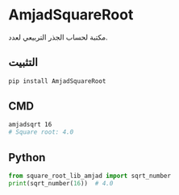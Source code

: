 # AmjadSquareRoot
مكتبة لحساب الجذر التربيعي لعدد.

## التثبيت
```bash
pip install AmjadSquareRoot
```

## CMD
```bash
amjadsqrt 16
# Square root: 4.0
```

## Python
```python
from square_root_lib_amjad import sqrt_number
print(sqrt_number(16))  # 4.0
```
